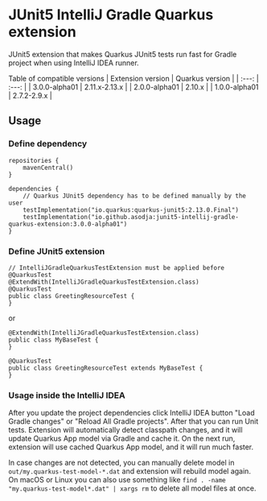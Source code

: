 # JUnit5 IntelliJ Gradle Quarkus extension

JUnit5 extension that makes Quarkus JUnit5 tests run fast for Gradle project when using IntelliJ IDEA runner.

Table of compatible versions
| Extension version | Quarkus version |
|  :---: |  :---:  |
| 3.0.0-alpha01 | 2.11.x-2.13.x |
| 2.0.0-alpha01 | 2.10.x |
| 1.0.0-alpha01 | 2.7.2-2.9.x |

## Usage

### Define dependency
```
repositories {
    mavenCentral()
}

dependencies {
    // Quarkus JUnit5 dependency has to be defined manually by the user
    testImplementation("io.quarkus:quarkus-junit5:2.13.0.Final")
    testImplementation("io.github.asodja:junit5-intellij-gradle-quarkus-extension:3.0.0-alpha01")
}
```

### Define JUnit5 extension

```
// IntelliJGradleQuarkusTestExtension must be applied before @QuarkusTest 
@ExtendWith(IntelliJGradleQuarkusTestExtension.class)
@QuarkusTest
public class GreetingResourceTest {
}
```

or 
```
@ExtendWith(IntelliJGradleQuarkusTestExtension.class)
public class MyBaseTest {
}

@QuarkusTest
public class GreetingResourceTest extends MyBaseTest {
}
```

### Usage inside the IntelliJ IDEA
After you update the project dependencies click IntelliJ IDEA button "Load Gradle changes" or "Reload All Gradle projects". After that you can run Unit tests. Extension will automatically detect classpath changes, and it will update Quarkus App model via Gradle and cache it. On the next run, extension will use cached Quarkus App model, and it will run much faster.

In case changes are not detected, you can manually delete model in `out/my.quarkus-test-model-*.dat` and extension will rebuild model again. On macOS or Linux you can also use something like `find . -name "my.quarkus-test-model*.dat" | xargs rm` to delete all model files at once.
